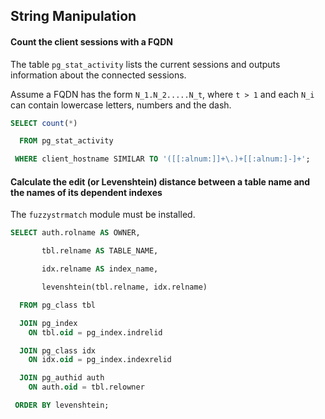 ## String Manipulation

#### Count the client sessions with a FQDN

The table `pg_stat_activity` lists the current sessions and outputs information about the connected sessions.

Assume a FQDN has the form `N_1.N_2.....N_t`, where `t > 1` and each `N_i` can contain lowercase letters, numbers and the dash.
 
[embedmd]:# (sql/count-fqdn-client-hostnames.sql)
```sql
SELECT count(*)

  FROM pg_stat_activity

 WHERE client_hostname SIMILAR TO '([[:alnum:]]+\.)+[[:alnum:]-]+';
```

#### Calculate the edit (or Levenshtein) distance between a table name and the names of its dependent indexes

The `fuzzystrmatch` module must be installed.

[embedmd]:# (sql/levenshtein-table-indexes.sql)
```sql
SELECT auth.rolname AS OWNER,

       tbl.relname AS TABLE_NAME,

       idx.relname AS index_name,

       levenshtein(tbl.relname, idx.relname)

  FROM pg_class tbl

  JOIN pg_index
    ON tbl.oid = pg_index.indrelid

  JOIN pg_class idx
    ON idx.oid = pg_index.indexrelid

  JOIN pg_authid auth
    ON auth.oid = tbl.relowner

 ORDER BY levenshtein;
```


